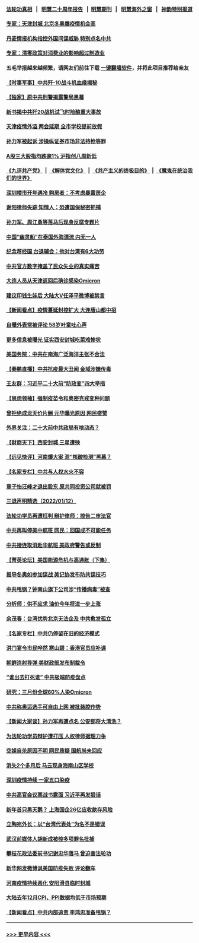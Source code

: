 #### [法轮功真相](https://github.com/gfw-breaker/truth/blob/master/README.md?t=0) &nbsp;&nbsp;|&nbsp;&nbsp; [明慧二十周年报告](https://github.com/gfw-breaker/mh-reports/blob/master/README.md?t=0) &nbsp;&nbsp;|&nbsp;&nbsp;[明慧期刊](https://github.com/gfw-breaker/mh-qikan) &nbsp;&nbsp;|&nbsp;&nbsp; [明慧海外之窗](https://github.com/gfw-breaker/mh-news/blob/master/README.md?t=0) &nbsp;&nbsp;|&nbsp;&nbsp; [神韵特别报道](https://github.com/gfw-breaker/mh-news/blob/master/shenyun.md?t=0)
#### [专家：天津封城  北京冬奥爆疫情机会高](../pages/nsc413/n13501826.md?t=01140201) 
#### [丹麦情报机构指控外国间谍威胁 特别点名中共](../pages/nsc413/n13502378.md?t=01140201) 
#### [专家：清零政策对消费业的影响超过制造业](../pages/nsc413/n13502392.md?t=01140201) 
#### 五毛举报越来越频繁，请网友们前往下载 [一键翻墙软件](https://github.com/gfw-breaker/ssr-accounts)，并将此项目推荐给亲友
#### [【时事军事】中共歼-10战斗机血缘揭秘](../pages/nsc413/n13501464.md?t=01140201) 
#### [【独家】原中共刑警揭露警局黑幕](../pages/nsc413/n13500538.md?t=01140201) 
#### [新书揭中共歼20战机试飞时险酿重大事故](../pages/nsc413/n13501851.md?t=01140201) 
#### [天津疫情外溢 两会延期 全市学校提前放假](../pages/nsc413/n13501501.md?t=01140201) 
#### [孙力军被起诉 涉操纵证券市场非法持枪等罪](../pages/nsc413/n13501736.md?t=01140201) 
#### [A股三大股指均跌逾1% 沪指创八周新低](../pages/nsc413/n13501612.md?t=01140201) 
#### [《九评共产党》](https://github.com/begood0513/9ping.md/blob/master/README.md) &nbsp;|&nbsp; [《解体党文化》](../../../../jtdwh.md/blob/master/README.md)  &nbsp;|&nbsp; [《共产主义的终极目的》](../../../../gczydzjmd.md/blob/master/README.md) &nbsp;|&nbsp; [《魔鬼在统治我们的世界》](../../../../mgztzwmdsj.md/blob/master/README.md) 
#### [深圳楼市开年遇冷 购房者：不考虑暴雷房企](../pages/nsc413/n13501384.md?t=01140201) 
#### [谢阳律师失踪 知情人：恐遭国保秘密抓捕](../pages/nsc413/n13501558.md?t=01140201) 
#### [孙力军、周江勇等落马后现身反腐专题片](../pages/nsc413/n13501262.md?t=01140201) 
#### [中国“幽灵船”在泰国外海漂流 内无一人](../pages/nsc413/n13501467.md?t=01140201) 
#### [纪念蒋经国 台退辅会：他对台湾有6大功劳](../pages/nsc413/n13501182.md?t=01140201) 
#### [中共官方数字掩盖了民众失业的真实痛苦](../pages/nsc413/n13500603.md?t=01140201) 
#### [大连人员从天津返回后确诊感染Omicron](../pages/nsc413/n13501091.md?t=01140201) 
#### [建议印钱生娃后 大陆大V任泽平微博被禁言](../pages/nsc413/n13501000.md?t=01140201) 
#### [【新闻看点】疫情蔓延封控扩大 大连唐山都中招](../pages/nsc413/n13500710.md?t=01140201) 
#### [自曝外表常被评论 58岁叶童吐心声](../pages/nsc413/n13500881.md?t=01140201) 
#### [更多信息被曝光 证实西安封城吃菜难惨状](../pages/nsc413/n13501078.md?t=01140201) 
#### [美国务院：中共在南海广泛海洋主张不合法](../pages/nsc413/n13501042.md?t=01140201) 
#### [【秦鹏直播】中共抗疫最大丑闻 金域涉嫌传毒](../pages/nsc413/n13500790.md?t=01140201) 
#### [王友群：习近平二十大前“防政变”四大举措](../pages/nsc413/n13500588.md?t=01140201) 
#### [【思想领袖】强制疫苗令和奥密克戎变种问题](../pages/nsc413/n13472986.md?t=01140201) 
#### [曾拒绝成龙天价片酬 元华曝光原因 网民盛赞](../pages/nsc413/n13500688.md?t=01140201) 
#### [外界关注：二十大前中共政局有啥动态？](../pages/nsc413/n13500341.md?t=01140201) 
#### [【财商天下】西安封城 三星遭殃](../pages/nsc413/n13500370.md?t=01140201) 
#### [【远见快评】河南爆大案 泄“核酸检测”黑幕？](../pages/nsc413/n13500751.md?t=01140201) 
#### [【名家专栏】中共与人权水火不容](../pages/nsc413/n13500019.md?t=01140201) 
#### [章子怡汪峰才退出股东 原共同投资公司就被罚](../pages/nsc413/n13500396.md?t=01140201) 
#### [三退声明精选（2022/01/12）](../pages/nsc413/n13500803.md?t=01140201) 
#### [法轮功学员再遭枉判 辩护律师：控告二审法官](../pages/nsc413/n13499952.md?t=01140201) 
#### [中共再叫停美中航班 网民：回国成不可能任务](../pages/nsc413/n13500431.md?t=01140201) 
#### [中共接连取消赴华航班 美政府警告或反制](../pages/nsc413/n13500463.md?t=01140201) 
#### [【菁英论坛】美国能源危机与高通胀（下集）](../pages/nsc413/n13500059.md?t=01140201) 
#### [报导冬奥如参加谍战 美记协发布防共谍技巧](../pages/nsc413/n13500515.md?t=01140201) 
#### [中共甩锅？钟南山旗下公司涉“传播病毒”被查](../pages/nsc413/n13500438.md?t=01140201) 
#### [分析师：供不应求 油价今年将进一步上涨](../pages/nsc413/n13500330.md?t=01140201) 
#### [余茂春：台湾优势北京无法企及 中共愈发孤立](../pages/nsc413/n13500281.md?t=01140201) 
#### [【名家专栏】中共仍停留在旧的经济模式](../pages/nsc413/n13499996.md?t=01140201) 
#### [洪门宴令市民哗然 寒山碧：香港官员应补课](../pages/nsc413/n13500077.md?t=01140201) 
#### [朝鲜连射导弹 美财政部发布制裁令](../pages/nsc413/n13500265.md?t=01140201) 
#### [“谁出去打死谁” 中共极端防疫盘点](../pages/nsc413/n13497929.md?t=01140201) 
#### [研究：三月份全球60%人染Omicron](../pages/nsc413/n13499787.md?t=01140201) 
#### [中共称奥运选手可自由上网 被批装腔作势](../pages/nsc413/n13500058.md?t=01140201) 
#### [【新闻大家谈】孙力军再遭点名 公安部将大清洗？](../pages/nsc413/n13499985.md?t=01140201) 
#### [为法轮功学员辩护遭打压 人权律师据理力争](../pages/nsc413/n13499500.md?t=01140201) 
#### [空姐自杀原因不明 网民质疑 国航尚未回应](../pages/nsc413/n13499651.md?t=01140201) 
#### [消失2个多月后 马云现身海南山区学校](../pages/nsc413/n13499380.md?t=01140201) 
#### [深圳疫情持续 一家五口染疫](../pages/nsc413/n13499482.md?t=01140201) 
#### [中共高官会议栗战书露面 习近平再发狠话](../pages/nsc413/n13499441.md?t=01140201) 
#### [新年首只黑天鹅？ 上海国企26亿应收款存风险](../pages/nsc413/n13499025.md?t=01140201) 
#### [立陶宛外长：以“台湾代表处”为名不是错误](../pages/nsc413/n13498625.md?t=01140201) 
#### [武汉前媒体人胡新成被控多项罪名批捕](../pages/nsc413/n13499403.md?t=01140201) 
#### [攀枝花政法委前书记谢忠华落马 曾迫害法轮功](../pages/nsc413/n13499354.md?t=01140201) 
#### [新华网发微博讽美国防疫失败 评论翻车](../pages/nsc413/n13499121.md?t=01140201) 
#### [河南疫情持续恶化 安阳滑县临时封城](../pages/nsc413/n13499126.md?t=01140201) 
#### [大陆去年12月CPI、PPI数据均低于市场预期](../pages/nsc413/n13498623.md?t=01140201) 
#### [【新闻看点】中共内部追责 李鸿忠准备甩锅？](../pages/nsc413/n13497983.md?t=01140201) 

----
#### [ >>> 更早内容 <<< ](../indexes/nsc413-earlier.md)
